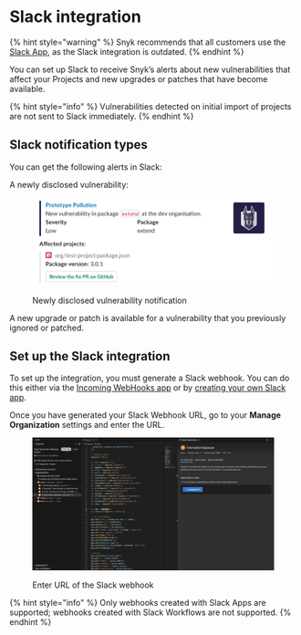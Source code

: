 # Slack integration

{% hint style="warning" %}
Snyk recommends that all customers use the [Slack App](slack-app.md), as the Slack integration is outdated.
{% endhint %}

You can set up Slack to receive Snyk’s alerts about new vulnerabilities that affect your Projects and new upgrades or patches that have become available.

{% hint style="info" %}
Vulnerabilities detected on initial import of projects are not sent to Slack immediately.
{% endhint %}

## Slack notification types

You can get the following alerts in Slack:

A newly disclosed vulnerability:

<figure><img src="../../.gitbook/assets/image (23) (3).png" alt="Newly disclosed vulnerability notification"><figcaption><p>Newly disclosed vulnerability notification</p></figcaption></figure>

A new upgrade or patch is available for a vulnerability that you previously ignored or patched.

## Set up the Slack integration

To set up the integration, you must generate a Slack webhook. You can do this either via the [Incoming WebHooks app](https://slack.com/apps/A0F7XDUAZ-incoming-webhooks) or by [creating your own Slack app](https://api.slack.com/incoming-webhooks).

Once you have generated your Slack Webhook URL, go to your **Manage Organization** settings and enter the URL.

<figure><img src="../../.gitbook/assets/image (24) (1).png" alt="Enter URL of the Slack webhook"><figcaption><p>Enter URL of the Slack webhook</p></figcaption></figure>

{% hint style="info" %}
Only webhooks created with Slack Apps are supported; webhooks created with Slack Workflows are not supported.
{% endhint %}
